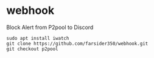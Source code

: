 # webhook
Block Alert from P2pool to Discord
    
    sudo apt install iwatch
    git clone https://github.com/farsider350/webhook.git
    git checkout p2pool
